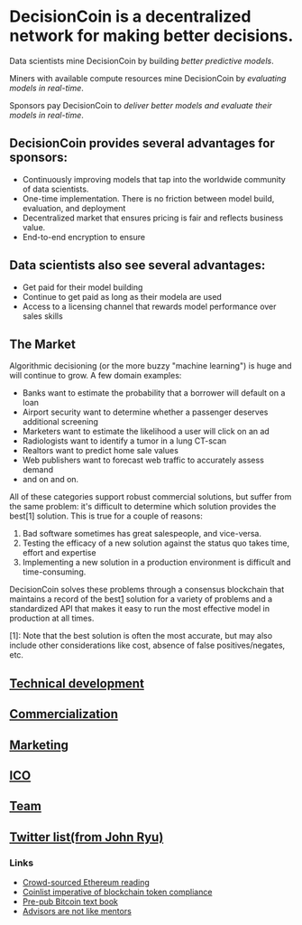 # DecisionCoin is a decentralized network for making better decisions. 

Data scientists mine DecisionCoin by building *better predictive models*. 

Miners with available compute resources mine DecisionCoin by *evaluating models in real-time*.

Sponsors pay DecisionCoin to *deliver better models and evaluate their models in real-time*.


## DecisionCoin provides several advantages for sponsors:
* Continuously improving models that tap into the worldwide community of data scientists.
* One-time implementation. There is no friction between model build, evaluation, and deployment
* Decentralized market that ensures pricing is fair and reflects business value.
* End-to-end encryption to ensure 

## Data scientists also see several advantages:
* Get paid for their model building 
* Continue to get paid as long as their modela are used
* Access to a licensing channel that rewards model performance over sales skills


## The Market
Algorithmic decisioning (or the more buzzy "machine learning") is huge and will continue to grow. A few domain examples: 
 
* Banks want to estimate the probability that a borrower will default on a loan
* Airport security want to determine whether a passenger deserves additional screening
* Marketers want to estimate the likelihood a user will click on an ad
* Radiologists want to identify a tumor in a lung CT-scan
* Realtors want to predict home sale values
* Web publishers want to forecast web traffic to accurately assess demand
* and on and on. 

All of these categories support robust commercial solutions, but suffer from the same problem: it's difficult to determine which solution provides the best[1] solution. This is true for a couple of reasons:
1. Bad software sometimes has great salespeople, and vice-versa.
2. Testing the efficacy of a new solution against the status quo takes time, effort and expertise
3. Implementing a new solution in a production environment is difficult and time-consuming. 
 
DecisionCoin solves these problems through a consensus blockchain that maintains a record of the best[1](#1) solution for a variety of problems and a standardized API that makes it easy to run the most effective model in production at all times.   

[1]: Note that the best solution is often the most accurate, but may also include other considerations like cost, absence of false positives/negates, etc.  


## [Technical development](/technical/)
## [Commercialization](/commercialization/)
## [Marketing](/marketing/)
## [ICO](/ico/)
## [Team](/team/)
## [Twitter list(from John Ryu)](twitter_list)

### Links
* [Crowd-sourced Ethereum reading](https://github.com/Scanate/EthList/blob/master/README.md)
* [Coinlist imperative of blockchain token compliance](https://medium.com/@rzurrer/coinlist-the-saft-the-imperitive-of-blockchain-token-compliance-f5ce9cdbc238)
* [Pre-pub Bitcoin text book](https://d28rh4a8wq0iu5.cloudfront.net/bitcointech/readings/princeton_bitcoin_book.pdf)
* [Advisors are not like mentors](https://medium.com/@wmougayar/icos-are-like-startups-but-advisors-are-not-like-mentors-d7ec71923b92)

